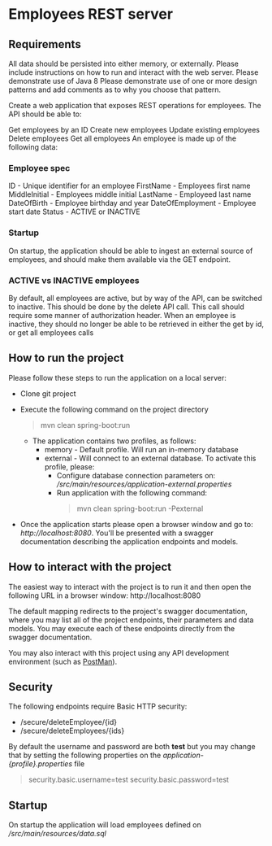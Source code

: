 
# Employees REST server

## Requirements
 All data should be persisted into either memory, or externally. Please include instructions on how to run and interact with the web server.
 Please demonstrate use of Java 8
 Please demonstrate use of one or more design patterns and add comments as to why you choose that pattern.

Create a web application that exposes REST operations for employees. The API should be able to:

Get employees by an ID
Create new employees
Update existing employees
Delete employees
Get all employees
An employee is made up of the following data:

### Employee spec
ID - Unique identifier for an employee
FirstName - Employees first name
MiddleInitial - Employees middle initial
LastName - Employeed last name
DateOfBirth - Employee birthday and year
DateOfEmployment - Employee start date
Status - ACTIVE or INACTIVE

### Startup
On startup, the application should be able to ingest an external source of employees, and should make them available via the GET endpoint.

### ACTIVE vs INACTIVE employees

By default, all employees are active, but by way of the API, can be switched to inactive. This should be done by the delete API call. This call should require some manner of authorization header.
When an employee is inactive, they should no longer be able to be retrieved in either the get by id, or get all employees calls

## How to run the project

Please follow these steps to run the application on a local server:

* Clone git project
* Execute the following command on the project directory

	> mvn clean spring-boot:run
	* The application contains two profiles, as follows:
		* memory - Default profile. Will run an in-memory database
		* external - Will connect to an external database. To activate this profile, please:
			* Configure database connection parameters on: */src/main/resources/application-external.properties*
			* Run application with the following command:
				> mvn clean spring-boot:run -Pexternal
* Once the application starts please open a browser window and go to: *http://localhost:8080*. You'll be presented with a swagger documentation describing the application endpoints and models.

## How to interact with the project

The easiest way to interact with the project is to run it and then open the following URL in a browser window: http://localhost:8080

The default mapping redirects to the project's swagger documentation, where you may list all of the project endpoints, their parameters and  data models. You may execute each of these endpoints directly from the swagger documentation.

You may also interact with this project using any API development environment (such as [PostMan](https://www.getpostman.com/)).

## Security
The following endpoints require Basic HTTP security:
* /secure/deleteEmployee/{id}
* /secure/deleteEmployees/{ids}

By default the username and password are both **test** but you may change that by setting the following properties on the *application-{profile}.properties* file

> security.basic.username=test
> security.basic.password=test

## Startup

On startup the application will load employees defined on */src/main/resources/data.sql*
